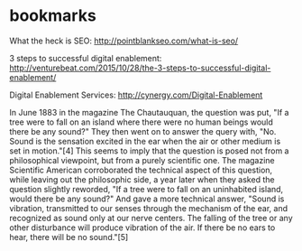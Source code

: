 # bookmarks
What the heck is SEO: http://pointblankseo.com/what-is-seo/

3 steps to successful digital enablement: http://venturebeat.com/2015/10/28/the-3-steps-to-successful-digital-enablement/

Digital Enablement Services: http://cynergy.com/Digital-Enablement

In June 1883 in the magazine The Chautauquan, the question was put, "If a tree were to fall on an island where there were no human beings would there be any sound?" They then went on to answer the query with, "No. Sound is the sensation excited in the ear when the air or other medium is set in motion."[4] This seems to imply that the question is posed not from a philosophical viewpoint, but from a purely scientific one. The magazine Scientific American corroborated the technical aspect of this question, while leaving out the philosophic side, a year later when they asked the question slightly reworded, "If a tree were to fall on an uninhabited island, would there be any sound?" And gave a more technical answer, "Sound is vibration, transmitted to our senses through the mechanism of the ear, and recognized as sound only at our nerve centers. The falling of the tree or any other disturbance will produce vibration of the air. If there be no ears to hear, there will be no sound."[5]
